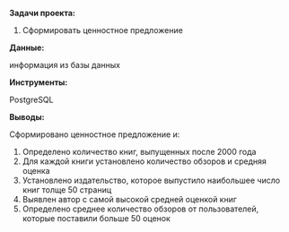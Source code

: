 **Задачи проекта:**
 
1. Сформировать ценностное предложение
 
**Данные:**

информация из базы данных

**Инструменты:** 

PostgreSQL

**Выводы:**

Сформировано ценностное предложение и:
1. Определено количество книг, выпущенных после 2000 года
2. Для каждой книги установлено количество обзоров и средняя оценка
3. Установлено издательство, которое выпустило наибольшее число книг толще 50 страниц
4. Выявлен автор с самой высокой средней оценкой книг
5. Определено среднее количество обзоров от пользователей, которые поставили больше 50 оценок